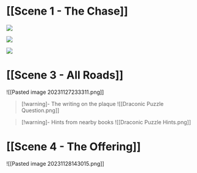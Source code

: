 # [[Scene 1 - The Chase]]

![](https://lh7-us.googleusercontent.com/hYHKTGUh6tlYvrfG21huKZIxMeh_9o5F3bvHdvrpBABG2uU8E7z2tWXbWvQ7NpYrairBTmxPSXYFsyPohg8dJYGkk7Yc3YZu03pcHxl1bheeHLpJTmUsn9P1M8OESylHjfaIzxGATZVe_kEIWqF-AYI)

![](https://lh7-us.googleusercontent.com/SPqVjOBIZBzVP_C7B6qWSQJIT18cEb-x32LkTqRPCU5Z_wkg7d7djmuLYOD_RIyhK8XD1Az8I2JaWWOOyYkx6OngtjdJS29yGhEGDB4EhkreC_-z8IOGztrgMp6PQ4VrVxc-jB9mjvsAsnP_sveQnx8)

![](https://lh7-us.googleusercontent.com/06GCA1eCx5aRkZGAI7zQu2lQUVyXphjK-7U_uWlQsqd0cVVtyPDHZVr4t4q38biIZAMqpatTwNncQwoLsjHtrWRvGFXSG9xxcBfgarUaHzfcDjzAKU8Kike1zPAi2zt7MtksQ0uCdnykLGuYNXBrjtk)


# [[Scene 3 - All Roads]]

![[Pasted image 20231127233311.png]]

> [!warning]- The writing on the plaque
>![[Draconic Puzzle Question.png]]

> [!warning]- Hints from nearby books
> ![[Draconic Puzzle Hints.png]]

# [[Scene 4 - The Offering]]

![[Pasted image 20231128143015.png]]
